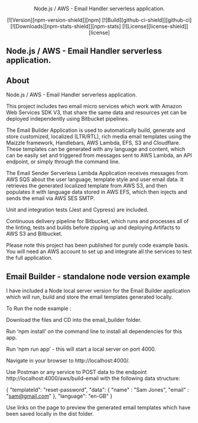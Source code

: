 <div align="center">
  <p>Node.js / AWS -  Email Handler serverless application. </p>
  <div>

[![Version][npm-version-shield]][npm]
[![Build][github-ci-shield]][github-ci]
[![Downloads][npm-stats-shield]][npm-stats]
[![License][license-shield]][license]

  </div>
</div>

## Node.js / AWS -  Email Handler serverless application.

## About
Node.js / AWS -  Email Handler serverless application. 

This project includes two email micro services which work with Amazon Web Services SDK V3, that share the same data and resources yet can be deployed independently using Bitbucket pipelines. 

The Email Builder Application is used to automatically build, generate and store customized, localized (LTR/RTL), rich media email templates using the Maizzle framework, Handlebars, AWS Lambda, EFS, S3 and Cloudflare. These templates can be generated with any language and content, which can be easily set and triggered from messages sent to AWS Lambda, an API endpoint, or simply through the command line.

The Email Sender Serverless Lambda Application receives messages from AWS SQS about the user language, template style and user email data. It retrieves the generated localized template from AWS S3, and then populates it with language data stored in AWS EFS, which then injects and sends the email via AWS SES SMTP.

Unit and integration tests (Jest and Cypress) are included.

Continuous delivery pipeline for Bitbucket, which runs and processes all of the linting, tests and builds before zipping up and deploying Artifacts to AWS S3 and Bitbucket.

Please note this project has been published for purely code example basis.
You will need an AWS account to set up and integrate all the services to test the full application. 

## Email Builder - standalone node version example
I have included a Node local server version for the Email Builder application which will run, build and store the email templates generated locally. 

To Run the node example :

Download the files and CD into the email_builder folder.

Run ‘npm install’ on the command line to install all dependencies for this app.

Run ‘npm run app’ - this will start a local server on port 4000.

Navigate in your browser to http://localhost:4000/.

Use Postman or any service to POST data to the endpoint http://localhost:4000/aws/build-email with the following data structure:

{ 
  "templateId": "reset-password",
   "data": {
     "name" : "Sam Jones", 
     "email" : "sam@gmail.com" 
    },
   "language": "en-GB"
}

Use links on the page to preview the generated email templates which have been saved locally in the dist folder.



